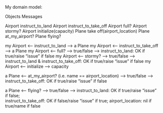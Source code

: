 My domain model:

Objects		Messages

Airport		instruct_to_land
Airport		instruct_to_take_off
Airport		full?
Airport		stormy?
Airport		initialize(capacity)
Plane		take off(airport_location)
Plane		at_my_airport?
Plane 		flying?

my Airport <—- instruct_to_land —-> a Plane
my Airport <—- instruct_to_take_off —-> a Plane
my Airport <—- full? —-> true/false —-> instruct_to_land: OK if true/raise “issue” if false
my Airport <—- stormy? —-> true/false —-> instruct_to_land & instruct_to_take_off: OK if true/raise “issue” if false
my Airport <—- initialize —-> capacity

a Plane <—- at_my_airport? (i.e. name == airport_location) —-> true/false —-> instruct_to_take_off: OK if true/raise “issue” if false

a Plane <—- flying? —-> true/false —-> instruct_to_land: OK if true/raise “issue” if false;  
instruct_to_take_off: OK if false/raise “issue” if true; airport_location: nil if true/name if false 